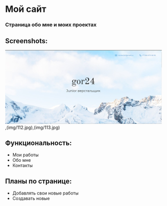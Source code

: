 # Мой сайт 

### Страница обо мне и моих проектах

## Screenshots:
![Скриншот](img/111.jpg),(img/112.jpg),(img/113.jpg)

## Функциональность:
- Мои работы
- Обо мне
- Контакты

## Планы по странице:
- Добавлять свои новые работы
- Создавать новые
